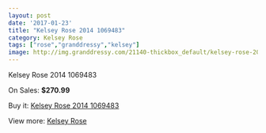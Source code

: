 ```yaml
---
layout: post
date: '2017-01-23'
title: "Kelsey Rose 2014 1069483"
category: Kelsey Rose
tags: ["rose","granddressy","kelsey"]
image: http://img.granddressy.com/21140-thickbox_default/kelsey-rose-2014-1069483.jpg
---
```

Kelsey Rose 2014 1069483

On Sales: **$270.99**
<a href="https://www.granddressy.com/en/kelsey-rose/20113-kelsey-rose-2014-1069483.html"><amp-img layout="responsive" width="600" height="600" src="//img.granddressy.com/21140-thickbox_default/kelsey-rose-2014-1069483.jpg" alt="Kelsey Rose 2014 1069483 0" /></a>

Buy it: [Kelsey Rose 2014 1069483](https://www.granddressy.com/en/kelsey-rose/20113-kelsey-rose-2014-1069483.html "Kelsey Rose 2014 1069483")

View more: [Kelsey Rose](https://www.granddressy.com/en/221-kelsey-rose "Kelsey Rose")